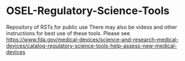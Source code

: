 # OSEL-Regulatory-Science-Tools
Repository of RSTs for public use
There may also be videos and other instructions for best use of these tools. Please see https://www.fda.gov/medical-devices/science-and-research-medical-devices/catalog-regulatory-science-tools-help-assess-new-medical-devices

